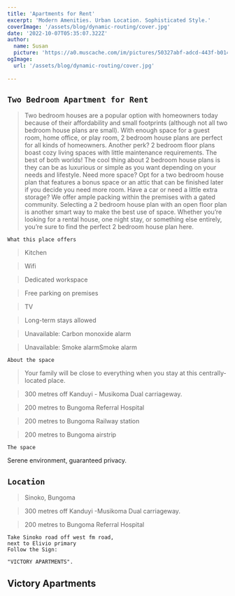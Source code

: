 ```yaml
---
title: 'Apartments for Rent'
excerpt: 'Modern Amenities. Urban Location. Sophisticated Style.'
coverImage: '/assets/blog/dynamic-routing/cover.jpg'
date: '2022-10-07T05:35:07.322Z'
author:
  name: Susan
  picture: 'https://a0.muscache.com/im/pictures/50327abf-adcd-443f-b014-f55b20bb7d49.jpg?im_w=720'
ogImage:
  url: '/assets/blog/dynamic-routing/cover.jpg'
 
---
```


## `Two Bedroom Apartment for Rent`
> Two bedroom houses are a popular option with homeowners today because of their affordability and small footprints (although not all two bedroom house plans are small). With enough space for a guest room, home office, or play room, 2 bedroom house plans are perfect for all kinds of homeowners. Another perk? 2 bedroom floor plans boast cozy living spaces with little maintenance requirements. The best of both worlds! The cool thing about 2 bedroom house plans is they can be as luxurious or simple as you want depending on your needs and lifestyle. Need more space? Opt for a two bedroom house plan that features a bonus space or an attic that can be finished later if you decide you need more room. Have a car or need a little extra storage? We offer ample packing within the premises with a gated community. Selecting a 2 bedroom house plan with an open floor plan is another smart way to make the best use of space. Whether you’re looking for a rental house, one night stay, or something else entirely, you’re sure to find the perfect 2 bedroom house plan here.


`What this place offers`


> Kitchen

> Wifi

> Dedicated workspace

> Free parking on premises

> TV

> Long-term stays allowed

> Unavailable: Carbon monoxide alarm

> Unavailable: Smoke alarmSmoke alarm

```
About the space
```
> Your family will be close to everything when you stay at 
this centrally-located place.

> 300 metres off Kanduyi - Musikoma Dual carriageway.

> 200 metres to Bungoma Referral Hospital

> 200 metres to Bungoma Railway station

> 200 metres to Bungoma airstrip

```
The space
```
Serene environment, guaranteed privacy.

## `Location`
> Sinoko, Bungoma

> 300 metres off Kanduyi -Musikoma Dual carriageway.

> 200 metres to Bungoma Referral Hospital

``` 
Take Sinoko road off west fm road,
next to Elivio primary
Follow the Sign:

"VICTORY APARTMENTS".
```

## Victory Apartments
